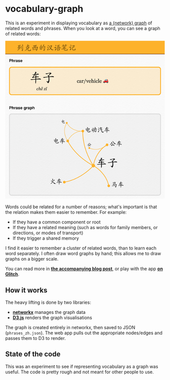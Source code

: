 # vocabulary-graph

This is an experiment in displaying vocabulary as [a (network) graph][graphs] of related words and phrases.
When you look at a word, you can see a graph of related words:

[graphs]: https://en.wikipedia.org/wiki/Graph_(discrete_mathematics)

![screenshot](screenshot_chezi.png)

Words could be related for a number of reasons; what's important is that the relation makes them easier to remember.
For example:

*   If they have a common component or root
*   If they have a related meaning (such as words for family members, or directions, or modes of transport)
*   If they trigger a shared memory

I find it easier to remember a cluster of related words, than to learn each word separately.
I often draw word graphs by hand; this allows me to draw graphs on a bigger scale.

You can read more in [**the accompanying blog post**](https://alexwlchan.net/2020/04/vocabulary-graphs/), or play with the app [**on Glitch**](https://chinese-vocabulary-graph.glitch.me/).



## How it works

The heavy lifting is done by two libraries:

-   [**networkx**](https://pypi.org/project/networkx/) manages the graph data
-   [**D3.js**](https://d3js.org/) renders the graph visualisations

The graph is created entirely in networkx, then saved to JSON (`phrases_zh.json`).
The web app pulls out the appropriate nodes/edges and passes them to D3 to render.



## State of the code

This was an experiment to see if representing vocabulary as a graph was useful.
The code is pretty rough and not meant for other people to use.
